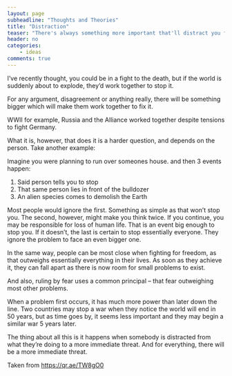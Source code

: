 ```yaml
---
layout: page
subheadline: "Thoughts and Theories"
title: "Distraction"
teaser: "There's always something more important that'll distract you from your task"
header: no
categories:
    - ideas
comments: true
---
```


I’ve recently thought, you could be in a fight to the death, but if the world is suddenly about to explode, they’d work together to stop it.

<!--more-->

For any argument, disagreement or anything really, there will be something bigger which will make them work together to fix it.

WWII for example, Russia and the Alliance worked together despite tensions to fight Germany.

What it is, however, that does it is a harder question, and depends on the person. Take another example:

Imagine you were planning to run over someones house. and then 3 events happen:

1. Said person tells you to stop
2. That same person lies in front of the bulldozer
3. An alien species comes to demolish the Earth

Most people would ignore the first. Something as simple as that won’t stop you. The second, however, might make you think twice. If you continue, you may be responsible for loss of human life. That is an event big enough to stop you. If it doesn’t, the last is certain to stop essentially everyone. They ignore the problem to face an even bigger one.

In the same way, people can be most close when fighting for freedom, as that outweighs essentially everything in their lives. As soon as they achieve it, they can fall apart as there is now room for small problems to exist.

And also, ruling by fear uses a common principal – that fear outweighing most other problems.

When a problem first occurs, it has much more power than later down the line. Two countries may stop a war when they notice the world will end in 50 years, but as time goes by, it seems less important and they may begin a similar war 5 years later.

The thing about all this is it happens when somebody is distracted from what they’re doing to a more immediate threat. And for everything, there will be a more immediate threat.

Taken from https://qr.ae/TW8gO0